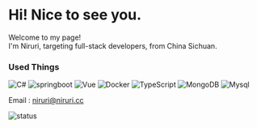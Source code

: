 <h1> Hi! Nice to see you.</h1>


<p>Welcome to my page! </br> I'm Niruri, targeting full-stack developers, from China Sichuan. </p>
<h3>Used Things</h3>
<p>
  <img alt="C#" src="https://img.shields.io/badge/-Csharp-9932CC?style=flat-square&logo=dotnet&logoColor=white" />
  <img alt="springboot" src="https://img.shields.io/badge/-springboot-6DB33F?style=flat-square&logo=springboot&logoColor=white" />
  <img alt="Vue" src="https://img.shields.io/badge/-Vue-45b8d8?style=flat-square&logo=vuedotjs&logoColor=white" />
  <img alt="Docker" src="https://img.shields.io/badge/-Docker-46a2f1?style=flat-square&logo=docker&logoColor=white" />
  <img alt="TypeScript" src="https://img.shields.io/badge/-TypeScript-007ACC?style=flat-square&logo=typescript&logoColor=white" />
  <img alt="MongoDB" src="https://img.shields.io/badge/-MongoDB-13aa52?style=flat-square&logo=mongodb&logoColor=white" />
  <img alt="Mysql" src="https://img.shields.io/badge/-Mysql-4479A1?style=flat-square&logo=#solid&logoColor=white" />
</p>

Email : niruri@niruri.cc

![status](https://github-readme-stats.vercel.app/api?username=Niruri&show_icons=true&theme=transparent)

